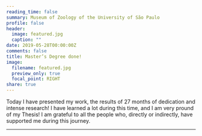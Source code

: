 ```yaml
---
reading_time: false
summary: Museum of Zoology of the University of São Paulo
profile: false
header:
  image: featured.jpg
  caption: ""
date: 2019-05-28T00:00:00Z
comments: false
title: Master’s Degree done!
image:
  filename: featured.jpg
  preview_only: true
  focal_point: RIGHT
share: true
---
```


Today I have presented my work, the results of 27 months of dedication and intense research! 
I have learned a lot during this time, and I am very pround of my Thesis! I am grateful to all the people who, directly or indirectly, 
have supported me during this journey.

---

